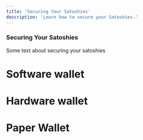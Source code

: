 ```yaml
---
title: 'Securing Your Satoshies'
description: 'Learn how to secure your Satoshies.'
---
```


### Securing Your Satoshies

Some text about securing your satoshies

# Software wallet

# Hardware wallet

# Paper Wallet